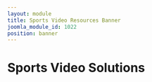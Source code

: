 ```yaml
---
layout: module
title: Sports Video Resources Banner
joomla_module_id: 1022
position: banner
---
```

<!-- Module: Sports Banner -->
<div class="content-container clearfix">
<h1>Sports Video Solutions</h1>
<!--<p class="sub-heading">Add 100+ capabilities to your system—with software.</p>--></div>
